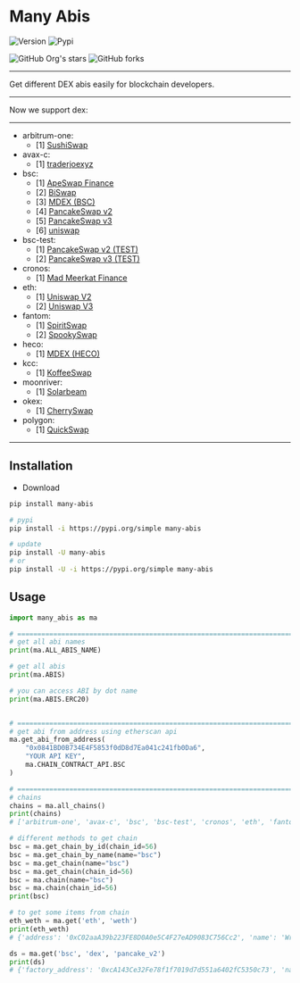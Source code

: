 # Many Abis

![Version](https://img.shields.io/badge/many--abis-v0.1.5-green)
![Pypi](https://img.shields.io/pypi/dm/many-abis)

![GitHub Org's stars](https://img.shields.io/github/stars/ackness/many_abis?style=social)
![GitHub forks](https://img.shields.io/github/forks/ackness/many_abis?style=social)

---

Get different DEX abis easily for blockchain developers.

---

Now we support dex:

---

- arbitrum-one:
  - [1] [SushiSwap](https://app.sushi.com/en/swap)
- avax-c:
  - [1] [traderjoexyz](https://traderjoexyz.com/#/home)
- bsc:
  - [1] [ApeSwap Finance](https://app.apeswap.finance/swap)
  - [2] [BiSwap](https://exchange.biswap.org/#/swap)
  - [3] [MDEX (BSC)](https://bsc.mdex.co/#/swap/)
  - [4] [PancakeSwap v2](https://pancakeswap.finance/swap)
  - [5] [PancakeSwap v3](https://pancakeswap.finance/swap)
  - [6] [uniswap](https://app.uniswap.org/#/swap)
- bsc-test:
  - [1] [PancakeSwap v2 (TEST)]()
  - [2] [PancakeSwap v3 (TEST)](https://pancakeswap.finance/swap?chain:bscTestnet)
- cronos:
  - [1] [Mad Meerkat Finance](https://mm.finance/swap)
- eth:
  - [1] [Uniswap V2](https://app.uniswap.org/)
  - [2] [Uniswap V3](https://app.uniswap.org/)
- fantom:
  - [1] [SpiritSwap](https://www.spiritswap.finance/)
  - [2] [SpookySwap](https://spookyswap.finance/)
- heco:
  - [1] [MDEX (HECO)](https://ht.mdex.co/#/swap/)
- kcc:
  - [1] [KoffeeSwap](https://koffeeswap.exchange/)
- moonriver:
  - [1] [Solarbeam](https://app.solarbeam.io/exchange/swap)
- okex:
  - [1] [CherrySwap](https://www.cherryswap.net/)
- polygon:
  - [1] [QuickSwap](https://quickswap.exchange/)

---

## Installation

- Download

```bash
pip install many-abis

# pypi
pip install -i https://pypi.org/simple many-abis

# update
pip install -U many-abis
# or
pip install -U -i https://pypi.org/simple many-abis
```

## Usage

```python
import many_abis as ma

# ======================================================================
# get all abi names
print(ma.ALL_ABIS_NAME)

# get all abis
print(ma.ABIS)

# you can access ABI by dot name
print(ma.ABIS.ERC20)


# ======================================================================
# get abi from address using etherscan api
ma.get_abi_from_address(
    "0x0841BD0B734E4F5853f0dD8d7Ea041c241fb0Da6",
    "YOUR API KEY",
    ma.CHAIN_CONTRACT_API.BSC
)

# ======================================================================
# chains
chains = ma.all_chains()
print(chains)
# ['arbitrum-one', 'avax-c', 'bsc', 'bsc-test', 'cronos', 'eth', 'fantom', 'heco', 'kcc', 'moonriver', 'okex', 'polygon']

# different methods to get chain
bsc = ma.get_chain_by_id(chain_id=56)
bsc = ma.get_chain_by_name(name="bsc")
bsc = ma.get_chain(name="bsc")
bsc = ma.get_chain(chain_id=56)
bsc = ma.chain(name="bsc")
bsc = ma.chain(chain_id=56)
print(bsc)

# to get some items from chain
eth_weth = ma.get('eth', 'weth')
print(eth_weth)
# {'address': '0xC02aaA39b223FE8D0A0e5C4F27eAD9083C756Cc2', 'name': 'Wrapped ETH', 'symbol': 'WETH'}

ds = ma.get('bsc', 'dex', 'pancake_v2')
print(ds)
# {'factory_address': '0xcA143Ce32Fe78f1f7019d7d551a6402fC5350c73', 'name': 'PancakeSwap v2', 'router_address': '0x10ED43C718714eb63d5aA57B78B54704E256024E', 'website': 'https://pancakeswap.finance/swap'}

```
